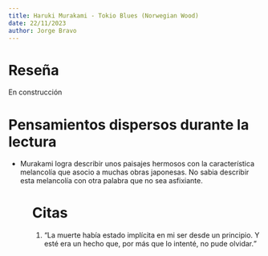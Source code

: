 ```yaml
---
title: Haruki Murakami - Tokio Blues (Norwegian Wood)
date: 22/11/2023
author: Jorge Bravo
---
```


# Reseña
En construcción

# Pensamientos dispersos durante la lectura
<ul>
    <li>Murakami logra describir unos paisajes hermosos con la característica melancolía que asocio a muchas obras japonesas. No sabia describir esta melancolía con otra palabra que
    no sea asfixiante.</li>
<ul>

# Citas
<ol>
    <li><q>La muerte había estado implícita en mi ser desde un principio. Y esté era un hecho que, por más que lo intenté, no pude olvidar.</q></li>
</ol>
